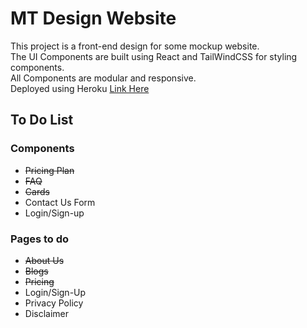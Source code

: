 # MT Design Website

This project is a front-end design for some mockup website. \
The UI Components are built using React and TailWindCSS for styling components. \
All Components are modular and responsive. \
Deployed using Heroku [Link Here](https://mt-design.herokuapp.com/) 


## To Do List

### Components 
- <s>Pricing Plan</s>
- <s>FAQ</s>
- <s>Cards</s> 
- Contact Us Form
- Login/Sign-up 



### Pages to do
- <s>About Us</s>
- <s>Blogs</s>
- <s>Pricing</s>
- Login/Sign-Up
- Privacy Policy
- Disclaimer 




